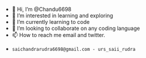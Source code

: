 - 👋 Hi, I’m @Chandu6698
- 👀 I’m interested in learning and exploring
- 🌱 I’m currently learning to code 
- 💞️ I’m looking to collaborate on any coding language
- 📫 How to reach me email and twitter.
-     saichandrarudra6698@gmail.com - urs_saii_rudra

<!---
Chandu6698/Chandu6698 is a ✨ special ✨ repository because its `README.md` (this file) appears on your GitHub profile.
You can click the Preview link to take a look at your changes.
--->
